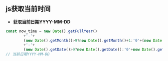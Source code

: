 ## js获取当前时间

- **获取当前日期YYYY-MM-DD**

```js
const now_time = new Date().getFullYear()
		+'-'+ 
		(new Date().getMonth()>9?new Date().getMonth()+1:'0'+(new Date().getMonth()+1))
		+'-'+
		(new Date().getDate()>9?new Date().getDate():'0'+new Date().getDate());
// 当前日期YYYY-MM-DD
```

